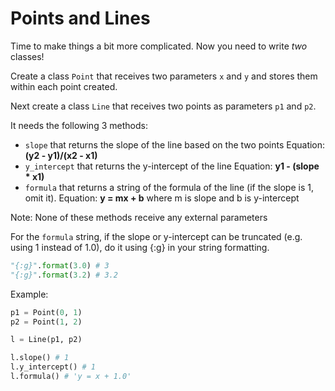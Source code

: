 # Points and Lines

Time to make things a bit more complicated. Now you need to write _two_ classes!

Create a class `Point` that receives two parameters `x` and `y` and stores them within each point created.

Next create a class `Line` that receives two points as parameters `p1` and `p2`.

It needs the following 3 methods:
* `slope` that returns the slope of the line based on the two points 
    Equation: **(y2 - y1)/(x2 - x1)**
* `y_intercept` that returns the y-intercept of the line
    Equation: **y1 - (slope * x1)**
* `formula` that returns a string of the formula of the line (if the slope is 1, omit it).
    Equation: **y = mx + b** where m is slope and b is y-intercept

Note: None of these methods receive any external parameters

For the `formula` string, if the slope or y-intercept can be truncated (e.g. using 1 instead of 1.0), do it using {:g} in your string formatting. 

```python
"{:g}".format(3.0) # 3
"{:g}".format(3.2) # 3.2
```

Example:

```python
p1 = Point(0, 1)
p2 = Point(1, 2)

l = Line(p1, p2)

l.slope() # 1
l.y_intercept() # 1
l.formula() # 'y = x + 1.0'
```